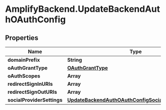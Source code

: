 # AmplifyBackend.UpdateBackendAuthOAuthConfig

## Properties

Name | Type | Description | Notes
------------ | ------------- | ------------- | -------------
**domainPrefix** | **String** |  | [optional] 
**oAuthGrantType** | [**OAuthGrantType**](OAuthGrantType.md) |  | [optional] 
**oAuthScopes** | **Array** |  | [optional] 
**redirectSignInURIs** | **Array** |  | [optional] 
**redirectSignOutURIs** | **Array** |  | [optional] 
**socialProviderSettings** | [**UpdateBackendAuthOAuthConfigSocialProviderSettings**](UpdateBackendAuthOAuthConfigSocialProviderSettings.md) |  | [optional] 


